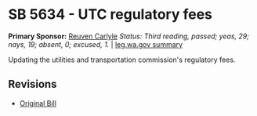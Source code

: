 # SB 5634 - UTC regulatory fees
**Primary Sponsor:** [Reuven Carlyle](/person/leg/reuven.carlyle.md)
*Status: Third reading, passed; yeas, 29; nays, 19; absent, 0; excused, 1.* | [leg.wa.gov summary](https://app.leg.wa.gov/billsummary?BillNumber=5634&Year=2021)

Updating the utilities and transportation commission's regulatory fees.

## Revisions
* [Original Bill](1/)